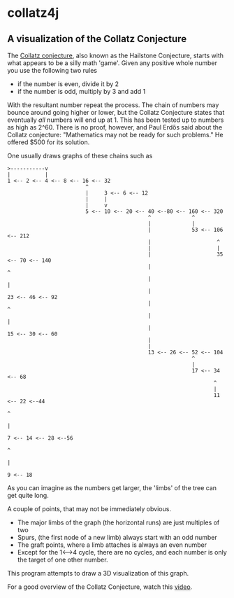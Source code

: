 # collatz4j
## A visualization of the Collatz Conjecture

The [Collatz conjecture](https://en.wikipedia.org/wiki/Collatz_conjecture), also known as the Hailstone Conjecture, starts with what appears to be a silly math 'game'. 
Given any positive whole number you use the following two rules

* if the number is even, divide it by 2
* if the number is odd, multiply by 3 and add 1

With the resultant number repeat the process. The chain of numbers may bounce around going higher or lower, but the Collatz Conjecture states that
eventually *all* numbers will end up at 1. This has been tested up to numbers as high as 2^60. There is no proof, however, and Paul Erdős said about the Collatz conjecture: "Mathematics may not be ready for such problems." He offered $500 for its solution.

One usually draws graphs of these chains such as


    >-----------v
    |           |
    1 <-- 2 <-- 4 <-- 8 <-- 16 <-- 32
                             ^
                             |     3 <-- 6 <-- 12
                             |     |
                             |     v                          
                             5 <-- 10 <-- 20 <-- 40 <--80 <-- 160 <-- 320
                                                 ^             ^
                                                 |             |
                                                 |             53 <-- 106 <-- 212
                                                 |                     ^
                                                 |                     |
                                                 |                     35 <-- 70 <-- 140
                                                 |                            ^
                                                 |                            |
                                                 |                            23 <-- 46 <-- 92
                                                 |                                   ^
                                                 |                                   |
                                                 |                                   15 <-- 30 <-- 60
                                                 |
                                                 |
                                                 13 <-- 26 <-- 52 <-- 104
                                                               ^
                                                               |
                                                               17 <-- 34 <-- 68
                                                                      ^
                                                                      |
                                                                      11 <-- 22 <--44
                                                                             ^
                                                                             |
                                                                             7 <-- 14 <-- 28 <--56
                                                                                          ^
                                                                                          |
                                                                                          9 <-- 18


                         
As you can imagine as the numbers get larger, the 'limbs' of the tree can get quite long.

A couple of points, that may not be immediately obvious.
* The major limbs of the graph (the horizontal runs) are just multiples of two
* Spurs, (the first node of a new limb) always start with an odd number
* The graft points, where a limb attaches is always an even number
* Except for the 1<-->4 cycle, there are no cycles, and each number is only the target of one other number.

This program attempts to draw a 3D visualization of this graph.

For a good overview of the Collatz Conjecture, watch this [video](https://www.youtube.com/watch?v=5mFpVDpKX70).

